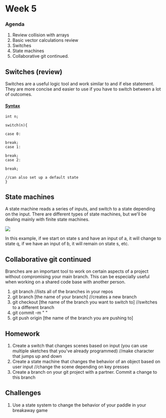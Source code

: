 # Week 5 

### Agenda 
1. Review collision with arrays 
2. Basic vector calculations review
3. Switches 
4. State machines 
5. Collaborative git continued. 


## Switches (review)
Switches are a useful logic tool and work similar to and if else statement. They are more concise and easier to use if you have to switch between a lot of outcomes. 

#### [Syntax](https://processing.org/reference/switch.html "") 

	int n;

	switch(n){ 

	case 0: 

	break; 
	case 1: 

	break; 
	case 2: 

	break; 
	
	//can also set up a default state 
	}	



## State machines 
A state machine reads a series of inputs, and switch to a state depending on the input. There are different types of state machines, but we'll be dealing mainly with finite state machines. 

![](https://i0.wp.com/blog.markshead.com/wp-content/uploads/2011/02/simple-state-machine.png) 

In this example, if we start on state s and have an input of a, it will change to state q, if we have an input of b, it will remain on state s, etc. 



## Collaborative git continued 
Branches are an important tool to work on certain aspects of a project without compromising your main branch. This can be especially useful when working on a shared code base with another person. 

1. git branch //lists all of the branches in your repos
2. git branch [the name of your branch] //creates a new branch
3. git checkout [the name of the branch you want to switch to] //switches to a different branch 
4. git commit -m " "
5. git push origin [the name of the branch you are pushing to]



## Homework 
1. Create a switch that changes scenes based on input (you can use multiple sketches that you've already programmed)
//make character that jumps up and down 
2. Create a state machine that changes the behavior of an object based on user input 
//change the scene depending on key presses 
3. Create a branch on your git project with a partner. Commit a change to this branch 

## Challenges 
1. Use a state system to change the behavior of your paddle in your breakaway game 






